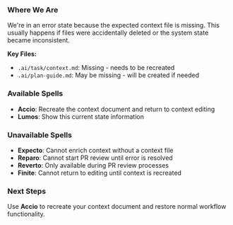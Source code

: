 ### Where We Are

We're in an error state because the expected context file is missing. This usually happens if files were accidentally deleted or the system state became inconsistent.

**Key Files:**

- `.ai/task/context.md`: Missing - needs to be recreated
- `.ai/plan-guide.md`: May be missing - will be created if needed

### Available Spells

- **Accio**: Recreate the context document and return to context editing
- **Lumos**: Show this current state information

### Unavailable Spells

- **Expecto**: Cannot enrich context without a context file
- **Reparo**: Cannot start PR review until error is resolved
- **Reverto**: Only available during PR review processes
- **Finite**: Cannot return to editing until context is recreated

### Next Steps

Use **Accio** to recreate your context document and restore normal workflow functionality.
